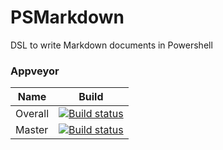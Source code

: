 # PSMarkdown
DSL to write Markdown documents in Powershell

### Appveyor
| Name        | Build           |
| ------------- |:-------------:| 
| Overall      | [![Build status](https://ci.appveyor.com/api/projects/status/qhmgyx1dg861wvh9?svg=true)](https://ci.appveyor.com/project/bateskevin/psmarkdown)  | 
| Master      | [![Build status](https://ci.appveyor.com/api/projects/status/qhmgyx1dg861wvh9/branch/master?svg=true)](https://ci.appveyor.com/project/bateskevin/psmarkdown/branch/master)      |   
